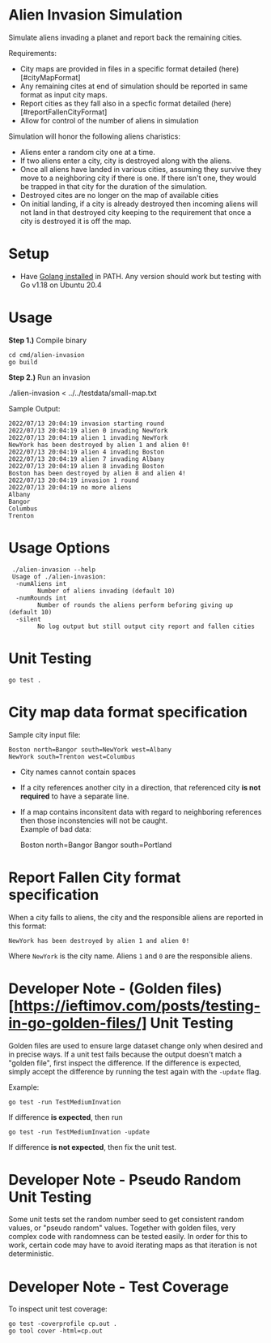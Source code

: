 # Alien Invasion Simulation

Simulate aliens invading a planet and report back the remaining cities.

Requirements:
* City maps are provided in files in a specific format detailed (here)[#cityMapFormat]
* Any remaining cites at end of simulation should be reported in same format as input city maps.
* Report cities as they fall also in a specfic format detailed (here)[#reportFallenCityFormat]
* Allow for control of the number of aliens in simulation

Simulation will honor the following aliens charistics:

* Aliens enter a random city one at a time.
* If two aliens enter a city, city is destroyed along with the aliens.
* Once all aliens have landed in various cities, assuming they survive they move to a neighboring city if there is one.  If there isn't one, they would be trapped in that city for the duration of the simulation.
* Destroyed cites are no longer on the map of available cities
* On initial landing, if a city is already destroyed then incoming aliens will not land in that destroyed city keeping to the requirement that once a city is destroyed it is off the map.


# Setup

* Have [Golang installed](https://go.dev/dl/) in PATH.  Any version should work but testing with Go v1.18 on Ubuntu 20.4

# Usage

**Step 1.)** Compile binary

    cd cmd/alien-invasion
    go build

**Step 2.)** Run an invasion

   ./alien-invasion < ../../testdata/small-map.txt

Sample Output:

```
2022/07/13 20:04:19 invasion starting round
2022/07/13 20:04:19 alien 0 invading NewYork
2022/07/13 20:04:19 alien 1 invading NewYork
NewYork has been destroyed by alien 1 and alien 0!
2022/07/13 20:04:19 alien 4 invading Boston
2022/07/13 20:04:19 alien 7 invading Albany
2022/07/13 20:04:19 alien 8 invading Boston
Boston has been destroyed by alien 8 and alien 4!
2022/07/13 20:04:19 invasion 1 round
2022/07/13 20:04:19 no more aliens
Albany
Bangor
Columbus
Trenton
```

# Usage Options

```
 ./alien-invasion --help
 Usage of ./alien-invasion:
  -numAliens int
    	Number of aliens invading (default 10)
  -numRounds int
    	Number of rounds the aliens perform beforing giving up (default 10)
  -silent
    	No log output but still output city report and fallen cities
```

# Unit Testing

```
go test .
```

# <a name="cityMapFormat"></a>City map data format specification

Sample city input file:
```
Boston north=Bangor south=NewYork west=Albany
NewYork south=Trenton west=Columbus
```

* City names cannot contain spaces
* If a city references another city in a direction, that referenced city **is not required** to have a separate line.
* If a map contains inconsitent data with regard to neighboring references then those inconstencies will not be caught.  
Example of bad data:

    Boston north=Bangor
    Bangor south=Portland

# <a name="reportFallenCityFormat"></a>Report Fallen City format specification    

When a city falls to aliens, the city and the responsible aliens are reported in this format:

```
NewYork has been destroyed by alien 1 and alien 0!
```

Where `NewYork` is the city name. Aliens `1` and `0` are the responsible aliens.

# Developer Note - (Golden files)[https://ieftimov.com/posts/testing-in-go-golden-files/] Unit Testing

Golden files are used to ensure large dataset change only when desired and in precise ways. If a unit test fails because the output doesn't match a "golden file", first inspect the difference.  If the difference is expected, simply accept the difference by running the test again with the `-update` flag.

Example:
```
go test -run TestMediumInvation
```
If difference **is expected**, then run
```
go test -run TestMediumInvation -update
```
If difference **is not expected**, then fix the unit test.

# Developer Note - Pseudo Random Unit Testing

Some unit tests set the random number seed to get consistent random values, or "pseudo random" values.  Together with golden files, very complex code with randomness can be tested easily.  In order for this to work, certain code may have to avoid iterating maps as that iteration is not deterministic.

# Developer Note - Test Coverage

To inspect unit test coverage:

```
go test -coverprofile cp.out .
go tool cover -html=cp.out
```